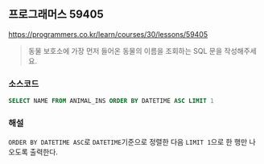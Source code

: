 ## 프로그래머스 59405
https://programmers.co.kr/learn/courses/30/lessons/59405

> 동물 보호소에 가장 먼저 들어온 동물의 이름을 조회하는 SQL 문을 작성해주세요. 

### 소스코드
```sql
SELECT NAME FROM ANIMAL_INS ORDER BY DATETIME ASC LIMIT 1
```

### 해설
`ORDER BY DATETIME ASC`로 `DATETIME`기준으로 정렬한 다음 `LIMIT 1`으로 한 행만 나오도록 출력한다.
